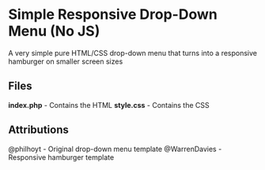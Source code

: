 # Simple Responsive Drop-Down Menu (No JS)
A very simple pure HTML/CSS drop-down menu that turns into a responsive hamburger on smaller screen sizes
## Files
**index.php** - Contains the HTML
**style.css** - Contains the CSS
## Attributions
@philhoyt - Original drop-down menu template
@WarrenDavies - Responsive hamburger template
